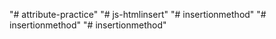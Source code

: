 "# attribute-practice" 
"# js-htmlinsert" 
"# insertionmethod" 
"# insertionmethod" 
"# insertionmethod" 
